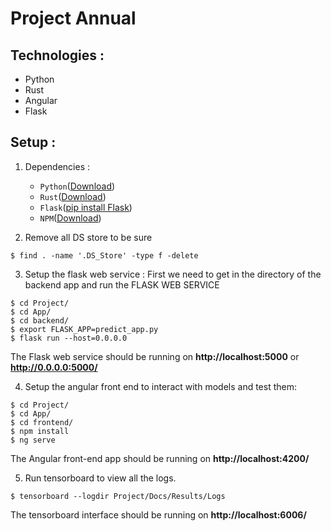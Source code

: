 # Project Annual

## Technologies :

- Python
- Rust
- Angular
- Flask

## Setup :

1. Dependencies :

   - `Python`([Download](https://www.python.org/downloads/release/python-368/))
   - `Rust`([Download](https://www.rust-lang.org/tools/install))
   - `Flask`([pip install Flask](https://flask.palletsprojects.com/en/1.1.x/))
   - `NPM`([Download](https://www.npmjs.com/))

2. Remove all DS store to be sure

```console
$ find . -name '.DS_Store' -type f -delete
```

3. Setup the flask web service :
   First we need to get in the directory of the backend app and run the FLASK WEB SERVICE

```console
$ cd Project/
$ cd App/
$ cd backend/
$ export FLASK_APP=predict_app.py
$ flask run --host=0.0.0.0
```

The Flask web service should be running on **http://localhost:5000** or **http://0.0.0.0:5000/**

4. Setup the angular front end to interact with models and test them:

```console
$ cd Project/
$ cd App/
$ cd frontend/
$ npm install
$ ng serve
```

The Angular front-end app should be running on **http://localhost:4200/**

5. Run tensorboard to view all the logs.

```console
$ tensorboard --logdir Project/Docs/Results/Logs
```

The tensorboard interface should be running on **http://localhost:6006/**
